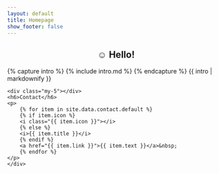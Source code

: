 ```yaml
---
layout: default
title: Homepage
show_footer: false
---
```


<style>
.decorative-bg {
    z-index: -1;
    position: absolute;
    width: 100%;
}
</style>
<script src="https://kit.fontawesome.com/c83e37f840.js" crossorigin="anonymous"></script>
<div class="row my-5">
    <div class="col-md-4">
    <h2 class="handwrite" style="text-align: center;">☺ Hello!</h2>
    </div>
    <div class="col">
    {% capture intro %}
    {% include intro.md %}
    {% endcapture %}
    {{ intro | markdownify }}

    <div class="my-5"></div>
    <h6>Contact</h6>
    <p>
        {% for item in site.data.contact.default %}
        {% if item.icon %}
        <i class="{{ item.icon }}"></i>
        {% else %}
        <i>{{ item.title }}</i>
        {% endif %}
        <a href="{{ item.link }}">{{ item.text }}</a>&nbsp;
        {% endfor %}
    </p>
    </div>
</div>